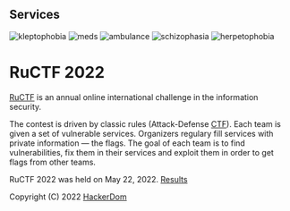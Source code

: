 ## Services

![kleptophobia](https://github.com/HackerDom/ructf-2022/actions/workflows/check_kleptophobia.yml/badge.svg)
![meds](https://github.com/HackerDom/ructf-2022/actions/workflows/check_meds_.yml/badge.svg)
![ambulance](https://github.com/HackerDom/ructf-2022/actions/workflows/check_ambulance_.yml/badge.svg)
![schizophasia](https://github.com/HackerDom/ructf-2022/actions/workflows/check_schizophasia_.yml/badge.svg)
![herpetophobia](https://github.com/HackerDom/ructf-2022/actions/workflows/check_herpetophobia_.yml/badge.svg)

# RuCTF 2022

[RuCTF](https://ructf.org) is an annual online international challenge in the information security.

The contest is driven by classic rules (Attack-Defense [CTF](https://en.wikipedia.org/wiki/Capture_the_flag#Computer_security)). Each team is given a set of vulnerable services. Organizers regulary fill services with private information — the flags. The goal of each team is to find vulnerabilities, fix them in their services and exploit them in order to get flags from other teams.

RuCTF 2022 was held on May 22, 2022. [Results](https://ructf.org/2022/results/)

Copyright (C) 2022 [HackerDom](https://hackerdom.ru)
